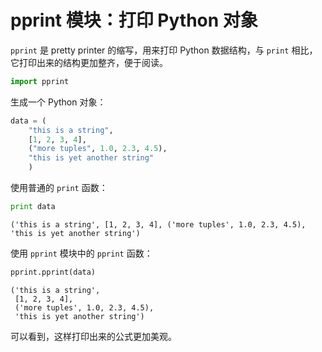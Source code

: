 
# pprint 模块：打印 Python 对象

`pprint` 是 pretty printer 的缩写，用来打印 Python 数据结构，与 `print` 相比，它打印出来的结构更加整齐，便于阅读。


```python
import pprint
```

生成一个 Python 对象：


```python
data = (
    "this is a string", 
    [1, 2, 3, 4], 
    ("more tuples", 1.0, 2.3, 4.5), 
    "this is yet another string"
    )
```

使用普通的 `print` 函数：


```python
print data
```

    ('this is a string', [1, 2, 3, 4], ('more tuples', 1.0, 2.3, 4.5), 'this is yet another string')


使用 `pprint` 模块中的 `pprint` 函数：


```python
pprint.pprint(data)
```

    ('this is a string',
     [1, 2, 3, 4],
     ('more tuples', 1.0, 2.3, 4.5),
     'this is yet another string')


可以看到，这样打印出来的公式更加美观。
